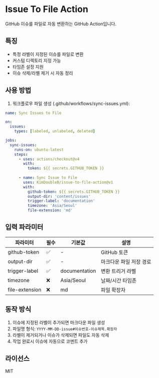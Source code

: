 # Issue To File Action

GitHub 이슈를 파일로 자동 변환하는 GitHub Action입니다.

## 특징

- 특정 라벨이 지정된 이슈를 파일로 변환
- 커스텀 디렉토리 지정 가능
- 타임존 설정 지원
- 이슈 삭제/라벨 제거 시 자동 정리

## 사용 방법

1. 워크플로우 파일 생성 (.github/workflows/sync-issues.yml):

```yaml
name: Sync Issues to File

on:
  issues:
    types: [labeled, unlabeled, deleted]

jobs:
  sync-issues:
    runs-on: ubuntu-latest
    steps:
      - uses: actions/checkout@v4
        with:
          token: ${{ secrets.GITHUB_TOKEN }}
          
      - name: Sync Issue to File
        uses: KimDoubleB/issue-to-file-action@v1
        with:
          github-token: ${{ secrets.GITHUB_TOKEN }}
          output-dir: 'content/issues'
          trigger-label: 'documentation'
          timezone: 'Asia/Seoul'
          file-extension: 'md'
```

## 입력 파라미터

| 파라미터 | 필수 | 기본값 | 설명 |
|----------|------|---------|------|
| github-token | ✅ | - | GitHub 토큰 |
| output-dir | ✅ | - | 마크다운 파일 저장 경로 |
| trigger-label | ✅ | documentation | 변환 트리거 라벨 |
| timezone | ❌ | Asia/Seoul | 날짜/시간 타임존 |
| file-extension | ❌ | md | 파일 확장자 |

## 동작 방식

1. 이슈에 지정된 라벨이 추가되면 마크다운 파일 생성
2. 파일명 형식: `YYYY-MM-DD-issue#이슈번호-이슈제목.확장자`
3. 라벨이 제거되거나 이슈가 삭제되면 파일도 자동 삭제
4. 작업 완료시 이슈에 자동으로 코멘트 추가

## 라이선스

MIT

